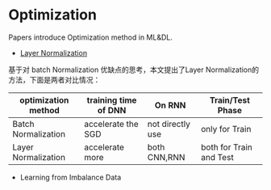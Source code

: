 # Optimization

Papers introduce Optimization method in ML&DL.

* [Layer Normalization](https://arxiv.org/abs/1607.06450v1)

基于对 batch Normalization 优缺点的思考，本文提出了Layer Normalization的方法，下面是两者对比情况：

|optimization method|training time of DNN|On RNN|Train/Test Phase|
|-------------------|--------------------|------|----------------|
|Batch Normalization| accelerate the SGD |not directly use|only for Train|
|Layer Normalization| accelerate more    |both CNN,RNN|both for Train and Test|

* Learning from Imbalance Data



